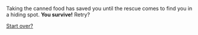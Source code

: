 Taking the canned food has saved you until the rescue comes to find you in a hiding spot. **You survive!** Retry?

[Start over?](../intro/beginning.md)

